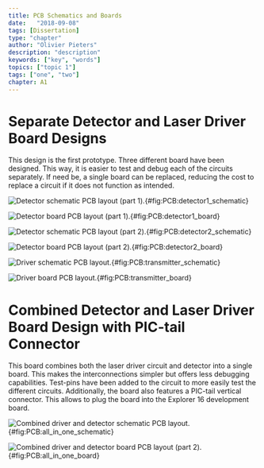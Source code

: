 ```yaml
---
title: PCB Schematics and Boards
date:   "2018-09-08"
tags: [Dissertation]
type: "chapter"
author: "Olivier Pieters"
description: "description"
keywords: ["key", "words"]
topics: ["topic 1"]
tags: ["one", "two"]
chapter: A1
---
```


# Separate Detector and Laser Driver Board Designs

This design is the first prototype. Three different board have been designed. This way, it is easier to test and debug each of the circuits separately. If need be, a single board can be replaced, reducing the cost to replace a circuit if it does not function as intended.

![Detector schematic PCB layout (part 1).](/images/detector1_schematic.svg){#fig:PCB:detector1_schematic}

![Detector board PCB layout (part 1).](/images/detector1_board.svg){#fig:PCB:detector1_board}

![Detector schematic PCB layout (part 2).](/images/detector2_schematic.svg){#fig:PCB:detector2_schematic}

![Detector board PCB layout (part 2).](/images/detector2_board.svg){#fig:PCB:detector2_board}

![Driver schematic PCB layout.](/images/transmitter_schematic.svg){#fig:PCB:transmitter_schematic}

![Driver board PCB layout.](/images/transmitter_board.svg){#fig:PCB:transmitter_board}

# Combined Detector and Laser Driver Board Design with PIC-tail Connector

This board combines both the laser driver circuit and detector into a single board. This makes the interconnections simpler but offers less debugging capabilities. Test-pins have been added to the circuit to more easily test the different circuits. Additionally, the board also features a PIC-tail vertical connector. This allows to plug the board into the Explorer 16 development board.

![Combined driver and detector schematic PCB layout.](/images/all_in_one_schematic.svg){#fig:PCB:all_in_one_schematic}

![Combined driver and detector board PCB layout (part 2).](/images/all_in_one_board.svg){#fig:PCB:all_in_one_board}
